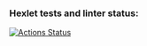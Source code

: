### Hexlet tests and linter status:
[![Actions Status](https://github.com/Aleksey-Belov/frontend-project-46/workflows/hexlet-check/badge.svg)](https://github.com/Aleksey-Belov/frontend-project-46/actions)